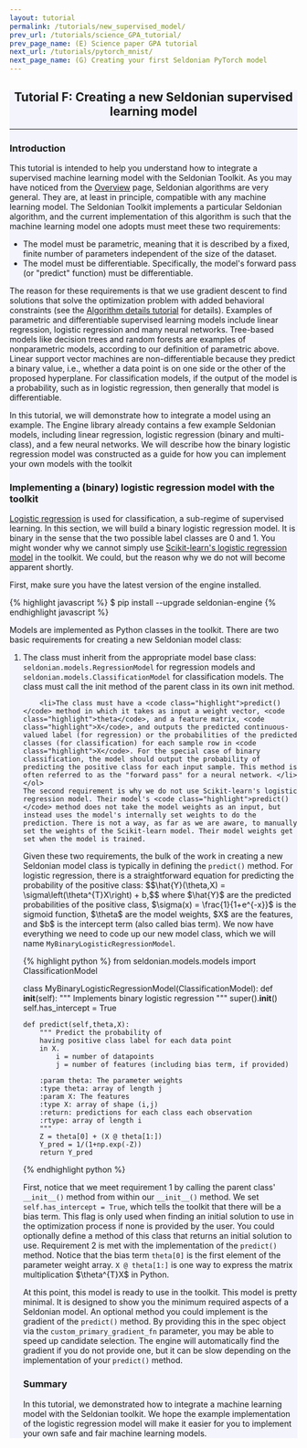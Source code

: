```yaml
---
layout: tutorial
permalink: /tutorials/new_supervised_model/
prev_url: /tutorials/science_GPA_tutorial/
prev_page_name: (E) Science paper GPA tutorial
next_url: /tutorials/pytorch_mnist/
next_page_name: (G) Creating your first Seldonian PyTorch model
---
```


<!-- Main Container -->
<div class="container p-3 my-2 border" style="background-color: #f3f4fc;">
    <h2 align="center" class="mb-3">Tutorial F: Creating a new Seldonian supervised learning model </h2>
    <hr class="my-4">
    <h3>Introduction</h3>
    <p>
        This tutorial is intended to help you understand how to integrate a supervised machine learning model with the Seldonian Toolkit. As you may have noticed from the <a href="{{ "/overview/#algorithm" | relative_url}}">Overview</a> page, Seldonian algorithms are very general. They are, at least in principle, compatible with any machine learning model. The Seldonian Toolkit implements a particular Seldonian algorithm, and the current implementation of this algorithm is such that the machine learning model one adopts must meet these two requirements: 
    </p>
    <ul>
        <li>
            The model must be parametric, meaning that it is described by a fixed, finite number of parameters independent of the size of the dataset. 
        </li>
        <li>
            The model must be differentiable. Specifically, the model's forward pass (or "predict" function) must be differentiable.
        </li>
    </ul>
    <p> 
        The reason for these requirements is that we use gradient descent to find solutions that solve the optimization problem with added behavioral constraints (see the <a href="{{ "/tutorials/alg_details_tutorial" | relative_url}}">Algorithm details tutorial</a> for details). Examples of parametric and differentiable supervised learning models include linear regression, logistic regression and many neural networks. Tree-based models like decision trees and random forests are examples of nonparametric models, according to our definition of parametric above. Linear support vector machines are non-differentiable because they predict a binary value, i.e., whether a data point is on one side or the other of the proposed hyperplane. For classification models, if the output of the model is a probability, such as in logistic regression, then generally that model is differentiable. 
    </p>
   
   <p>
       In this tutorial, we will demonstrate how to integrate a model using an example. The Engine library already contains a few example Seldonian models, including linear regression, logistic regression (binary and multi-class), and a few neural networks. We will describe how the binary logistic regression model was constructed as a guide for how you can implement your own models with the toolkit
   </p>
<h3> Implementing a (binary) logistic regression model with the toolkit </h3>

<p>
    <a href="https://en.wikipedia.org/wiki/Logistic_regression#Model">Logistic regression</a> is used for classification, a sub-regime of supervised learning. In this section, we will build a binary logistic regression model. It is binary in the sense that the two possible label classes are 0 and 1. You might wonder why we cannot simply use <a href="https://scikit-learn.org/stable/modules/generated/sklearn.linear_model.LogisticRegression.html#sklearn.linear_model.LogisticRegression">Scikit-learn's logistic regression model</a> in the toolkit. We could, but the reason why we do not will become apparent shortly.
</p>   
<p>
First, make sure you have the latest version of the engine installed. </p>    
{% highlight javascript %}
$ pip install --upgrade seldonian-engine
{% endhighlight javascript %}

<p>
    Models are implemented as Python classes in the toolkit. There are two basic requirements for creating a new Seldonian model class:
    <ol>
        <li>The class must inherit from the appropriate model base class: <code class="highlight">seldonian.models.RegressionModel</code> for regression models and <code class="highlight">seldonian.models.ClassificationModel</code> for classification models. The class must call the init method of the parent class in its own init method. </li>
        
        <li>The class must have a <code class="highlight">predict()</code> method in which it takes as input a weight vector, <code class="highlight">theta</code>, and a feature matrix, <code class="highlight">X</code>, and outputs the predicted continuous-valued label (for regression) or the probabilities of the predicted classes (for classification) for each sample row in <code class="highlight">X</code>. For the special case of binary classification, the model should output the probability of predicting the positive class for each input sample. This method is often referred to as the "forward pass" for a neural network. </li>
    </ol> 
    The second requirement is why we do not use Scikit-learn's logistic regression model. Their model's <code class="highlight">predict()</code> method does not take the model weights as an input, but instead uses the model's internally set weights to do the prediction. There is not a way, as far as we are aware, to manually set the weights of the Scikit-learn model. Their model weights get set when the model is trained. 
</p>
<p>
    Given these two requirements, the bulk of the work in creating a new Seldonian model class is typically in defining the <code class="highlight">predict()</code> method. For logistic regression, there is a straightforward equation for predicting the probability of the positive class: $$\hat{Y}(\theta,X) = \sigma\left(\theta^{T}X\right) + b,$$
    where $\hat{Y}$ are the predicted probabilities of the positive class, $\sigma(x) = \frac{1}{1+e^{-x}}$ is the sigmoid function, $\theta$ are the model weights, $X$ are the features, and $b$ is the intercept term (also called bias term). We now have everything we need to code up our new model class, which we will name <code class="highlight">MyBinaryLogisticRegressionModel</code>.
</p>

{% highlight python %}
from seldonian.models.models import ClassificationModel

class MyBinaryLogisticRegressionModel(ClassificationModel):
    def __init__(self):
        """ Implements binary logistic regression """
        super().__init__()
        self.has_intercept = True

    def predict(self,theta,X):
        """ Predict the probability of 
        having positive class label for each data point
        in X. 
            i = number of datapoints
            j = number of features (including bias term, if provided)

        :param theta: The parameter weights
        :type theta: array of length j 
        :param X: The features 
        :type X: array of shape (i,j)
        :return: predictions for each class each observation
        :rtype: array of length i
        """
        Z = theta[0] + (X @ theta[1:]) 
        Y_pred = 1/(1+np.exp(-Z))
        return Y_pred
{% endhighlight python %}
<p>
    First, notice that we meet requirement 1 by calling the parent class' <code class="highlight">__init__()</code> method from within our <code class="highlight">__init__()</code> method. We set <code class="highlight">self.has_intercept = True</code>, which tells the toolkit that there will be a bias term. This flag is only used when finding an initial solution to use in the optimization process if none is provided by the user. You could optionally define a method of this class that returns an initial solution to use. Requirement 2 is met with the implementation of the <code class="highlight">predict()</code> method. Notice that the bias term <code class="highlight">theta[0]</code> is the first element of the parameter weight array. <code class="highlight">X @ theta[1:]</code> is one way to express the matrix multiplication $\theta^{T}X$ in Python.
</p>

<p>
    At this point, this model is ready to use in the toolkit. This model is pretty minimal. It is designed to show you the minimum required aspects of a Seldonian model. An optional method you could implement is the gradient of the <code class="highlight">predict()</code> method. By providing this in the spec object via the <code class="highlight">custom_primary_gradient_fn</code> parameter, you may be able to speed up candidate selection. The engine will automatically find the gradient if you do not provide one, but it can be slow depending on the implementation of your <code class="highlight">predict()</code> method.
</p>
     
<h3>Summary</h3>
<p>In this tutorial, we demonstrated how to integrate a machine learning model with the Seldonian toolkit. We hope the example implementation of the logistic regression model will make it easier for you to implement your own safe and fair machine learning models.  </p>

</div> 